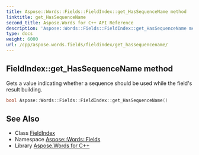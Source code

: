 ```yaml
---
title: Aspose::Words::Fields::FieldIndex::get_HasSequenceName method
linktitle: get_HasSequenceName
second_title: Aspose.Words for C++ API Reference
description: 'Aspose::Words::Fields::FieldIndex::get_HasSequenceName method. Gets a value indicating whether a sequence should be used while the field''s result building in C++.'
type: docs
weight: 6000
url: /cpp/aspose.words.fields/fieldindex/get_hassequencename/
---
```

## FieldIndex::get_HasSequenceName method


Gets a value indicating whether a sequence should be used while the field's result building.

```cpp
bool Aspose::Words::Fields::FieldIndex::get_HasSequenceName()
```

## See Also

* Class [FieldIndex](../)
* Namespace [Aspose::Words::Fields](../../)
* Library [Aspose.Words for C++](../../../)
